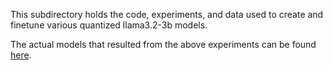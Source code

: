 This subdirectory holds the code, experiments, and data used to create and finetune various quantized llama3.2-3b models.

The actual models that resulted from the above experiments can be found [here](https://drive.google.com/drive/folders/101iMawJ5dXQu2YehHPyviDDM_Q3i6Np0?usp=sharing).